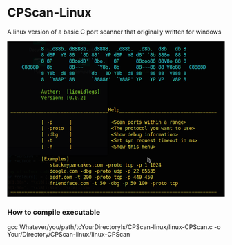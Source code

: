 # CPScan-Linux
A linux version of a basic C port scanner that originally written for windows

![CPScan screenshot](/Assets/1.png)

### How to compile executable
gcc Whatever/you/path/toYourDirectoryIs/CPScan-linux/linux-CPScan.c -o Your/Directory/CPScan-linux/linux-CPScan
